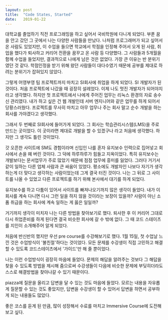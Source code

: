 ```yaml
---
layout: post
title:  "Code States, Started"
date:   2019-01-22
---
```


대학교를 졸업하기 직전 프로그래밍을 하고 싶어서 국비학원에 다니게 되었다.
부푼 꿈을 안고 갔던 그 곳에서 나는 다양한 사람들을 만났다.
나처럼 프로그래머가 되고 싶어서 온 사람도 있었지만, 이 수업을 들으면 학교에서 학점을 인정해 주어서 오게 된 사람, 취업을 했다가 퇴사하고 커리어 전환을 꿈꾸고 온 사람 등 다양했다.
그 사람들과 5개월을 함께 수업을 들었지만, 결과적으로 나에게 남은 것은 없었다.
가장 큰 이유는 반 분위기였던 것 같다. 학점인정을 받기 위해 왔던 사람들이 대다수였기 때문에 공부를 제대로 하려는 분위기가 잡혀있지 않았다.

그렇게 어영부영 팀 프로젝트까지 마치고 SI회사에 취업을 하게 되었다. SI 개발자가 된 것이다.
처음 프로젝트에 나갔을 때 굉장히 설레었다. 이제 나도 멋진 개발자가 되어야지 라고 생각했다.
하지만 첫 프로젝트에서 나에게 주어진 업무는 리눅스 환경의 자료 송수신 관리였다.
내가 하고 싶은 건 웹 개발인데 서버 엔지니어와 같은 업무를 하게 되어서 당황스러웠다.
프로젝트를 무사히 마치고 아무 업무나 주는 회사 말고 순수 개발을 하는 회사를 가야겠다고 생각했다.

그래서 두 번째로 SI회사에 들어가게 되었다. 그 회사는 학습관리시스템(LMS)을 주로 만드는 곳이었다.
이 곳이라면 제대로 개발을 할 수 있겠구나 라고 처음에 생각했다.
하지만 그 생각도 틀린 것이었다.

갓 오픈한 사이트에 SM도 경험이라며 신입인 나를 혼자 유지보수 인력으로 집어넣고 회사에서 손을 뗴 버린 것이다.
그 덕에 하루하루가 힘들고 지옥이었다. 특히 유지보수는 개발보다는 문서업무가 주로 많았기 때문에 점점 업무에 흥미를 잃었다.
그러다 거기서 같이 일하는 다른 업체 사람과 큰 싸움이 있었다.
평소에도 개발자인 나보다 자기가 생각하는게 더 맞다고 생각하는 사람이었는데 그게 결국 터진 것이다.
나는 그 뒤로 그 사이트를 나올 수 있었고 다른 프로젝트를 하기 위해 본사에서 대기를 하게 되었다.

유지보수를 하고 다툼이 있어서 사이트를 빠져나오기까지 많은 생각이 들었다.
내가 이 회사를 계속 다니면 다시 그런 일을 하지 않을 것이라는 보장이 있을까?
사람이 아닌 소품 취급을 하는 회사에 계속 일하는 게 옳은 일일까?

거기까지 생각이 미치자 나는 다른 방법을 찾아보기로 했다.
퇴사한 후 이 커리어 그대로 다시 취업준비를 하게 된다면 결국 비슷한 회사에 갈 수 밖에 없다.
그 때 코드 스테이츠를 지인이 소개해주어 알게 되었다.

처음에 반신반의 했지만 우선 pre course를 수강해보기로 했다.
1월 15일, 첫 수업날 느낀 것은 수업방식이 '불친절'하다는 것이었다.
모든 문제를 수강생이 직접 고민하고 해결할 수 있도록 코드스테이츠에서 '가이드'만 해 줄 뿐이었다.

나는 이런 수업방식이 굉장히 마음에 들었다.
문제의 해답을 알려주는 것보다 그 해답을 찾을 수 있도록 방법을 제시해 줌으로써 수강생들이 다음에 비슷한 문제에 부딪히더라도 스스로 해결방법을 찾아나갈 수 있기 때문이다.

piazza에 질문을 올리고 답변을 달 수 있는 것도 마음에 들었다.
모르는 내용을 자유롭게 질문할 수 있는 것도 좋았지만, 답변을 수강생이 할 수 있어서 답변을 하면서 공부하게 되는 내용들도 많았다.

좋은 코스를 듣게 된 만큼, 많이 성장해서 수료를 마치고 Immersive Course에 도전해보고 싶다.